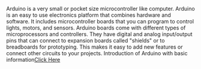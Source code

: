 Arduino is a very small or pocket size microcontroller like computer. Arduino is an easy to use electronics platform that combines hardware and software. It includes microcontroller boards that you can program to control lights, motors, and sensors. 
Arduino boards come with different types of microprocessors and controllers. They have 
digital and analog input/output pins that can connect to expansion boards called "shields" 
or to breadboards for prototyping. This makes it easy to add new features or connect other 
circuits to your projects. Introduction of Arduino with basic information[Click Here](https://drive.google.com/file/d/1VMVXcvuR_nhvPZryvdXfWVEkqHK-R4AU/view?usp=sharing)

